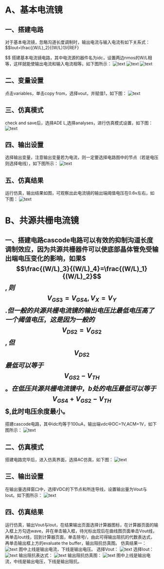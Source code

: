 
# A、基本电流镜
## 一、搭建电路
对于基本电流镜，忽略沟道长度调制时，输出电流与输入电流有如下关系式：
$$Iout=\frac{(W/L)_2}{(W/L)_1}I_{REF}

$$
搭建基本电流镜电路，其中电流源的器件名为idc，设置两边nmos的W/L相等，这样就能使输出电流和输入电流相等。如下图所示：
![text](https://github.com/dailiuyao/markdown-photos/blob/master/current%20mirror/schematic.png)
![text](https://github.com/dailiuyao/markdown-photos/blob/master/current%20mirror/idc.png)
![text](https://github.com/dailiuyao/markdown-photos/blob/master/current%20mirror/vdc.png)

## 二、变量设置
点击variables，单击copy from，选择vout，并赋值1，如下图：
![text](https://github.com/dailiuyao/markdown-photos/blob/master/current%20mirror/variables.png)

## 三、仿真模式
check and save后，选择ADE L,选择analyses，进行仿真模式设置，如下图：
![text](https://github.com/dailiuyao/markdown-photos/blob/master/current%20mirror/analyses.png)

## 四、输出设置
选择输出变量，注意输出变量若为电流，则一定要选择电路图中的节点（若是电压则选择电线），如下图所示：
![text](https://github.com/dailiuyao/markdown-photos/blob/master/current%20mirror/outputs.png)

## 五、仿真结果
运行仿真，输出结果如图，可观察出此电流镜的输出端阈值电压在0.6v左右，如下图：
![text](https://github.com/dailiuyao/markdown-photos/blob/master/current%20mirror/%E4%BB%BF%E7%9C%9F%E7%BB%93%E6%9E%9C.png)

# B、共源共栅电流镜
## 一、搭建电路cascode电路可以有效的抑制沟道长度调制效应，因为共源共栅器件可以使底部晶体管免受输出端电压变化的影响，如果$$$\frac{(W/L)_3}{(W/L)_4}=\frac{(W/L)_1}{(W/L)_2}$$$,则$$$V_{GS3}=V_{GS4},V_X=V_Y$$$.但一般的共源共栅电流镜的输出电压比最低电压高了一个阈值电压，这是因为一般的$$$V_{DS2}=V_{GS2}$$$,但$$$V_{DS2}$$$最低可以等于$$$V_{GS2}-V_{TH}$$$。在低压共源共栅电流镜中，b处的电压最低可以等于$$$V_{GS4}+V_{GS2}-V_{TH}$$$,此时电压余度最小。
搭建cascode电路，其中idc均等于100uA，输出端vdc中DC=1V,ACM=1V，如下图所示：
![text](https://github.com/dailiuyao/markdown-photos/blob/master/cascode/%E7%94%B5%E8%B7%AF1.png)

## 二、仿真模式
搭建电路完毕后，进入仿真界面，选择AC仿真，如下图：
![text](https://github.com/dailiuyao/markdown-photos/blob/master/cascode/analysis.png)

## 三、输出设置
在输出量选择窗口中，选择VDC的下节点和所连导线，设置输出量为Vout与Iout。如下图所示：
![text](https://github.com/dailiuyao/markdown-photos/blob/master/cascode/outputs.png)

## 四、仿真结果
运行仿真，输出Vout与Iout，在结果输出页面选择计算器图标，在计算器页面的输入框上方勾选wave，并在单击输入框，待光标出现后在曲线图页面单击Vout线，再单击Iout线，回到计算器页面，单击除号/，由此可得输出阻抗的代数表达式，再单击输出框上方的evaluate the buffer，输出阻抗仿真图。
仿真结果一：
![text](https://github.com/dailiuyao/markdown-photos/blob/master/cascode/%E4%BB%BF%E7%9C%9F%E7%BB%93%E6%9E%9C%E4%B8%802.png)
图中上线是输出电流，下线是输出电压。
选择Vout：
![text](https://github.com/dailiuyao/markdown-photos/blob/master/cascode/%E9%80%89%E6%8B%A9Vout.png)
选择Iout：
![text](https://github.com/dailiuyao/markdown-photos/blob/master/cascode/%E9%80%89%E6%8B%A9Iout.png)
输出阻抗表达式：
![text](https://github.com/dailiuyao/markdown-photos/blob/master/cascode/VOUT-IOUT.png)
输出阻抗仿真图：
![text](https://github.com/dailiuyao/markdown-photos/blob/master/cascode/%E4%BB%BF%E7%9C%9F%E7%BB%93%E6%9E%9C%E4%BA%8C1.png)
图中上线是输出电流，中线是输出电压，下线是输出阻抗。
